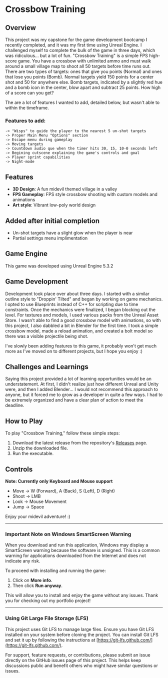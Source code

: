 # Crossbow Training

## Overview

 This project was my capstone for the game development bootcamp I recently completed, and it was my first time using Unreal Engine. I challenged myself to complete the bulk of the game in three days, which was ridiculous... but a lot of fun. "Crossbow Training" is a simple FPS high-score game. You have a crossbow with unlimited ammo and must walk around a small village map to shoot all 50 targets before time runs out. There are two types of targets: ones that give you points (Normal) and ones that lose you points (Bomb). Normal targets yield 150 points for a center shot and 50 for anywhere else. Bomb targets, indicated by a slightly red hue and a bomb icon in the center, blow apart and subtract 25 points. How high of a score can you get?

 The are a lot of features I wanted to add, detailed below, but wasn't able to within the timeframe. 

 ### Features to add:
    -> "Wisps" to guide the player to the nearest 5 un-shot targets
    -> Proper Main Menu "Options" section
    -> Escape menu during gameplay
    -> Moving targets
    -> Countdown audio que when the timer hits 30, 15, 10-0 seconds left
    -> Begining cutscene explaining the game's controls and goal
    -> Player sprint capabilities
    -> Night-mode

## Features

- **3D Design**: A fun midevil themed village in a valley
- **FPS Gameplay**: FPS style crossbow shooting with custom models and animations
- **Art style**: Vibrant low-poly world design

## Added after initial completion
- Un-shot targets have a slight glow when the player is near
- Partial settings menu implimentation

## Game Engine

 This game was developed using Unreal Engine 5.3.2

## Game Development

  Development took place over about three days. I started with a similar outline style to "Droppin' Tilted" and began by working on game mechanics. I opted to use Blueprints instead of C++ for scripting due to time constraints. Once the mechanics were finalized, I began blocking out the level. For textures and models, I used various packs from the Unreal Asset Store. I wasn't able to find a good crossbow model with animations, so with this project, I also dabbled a bit in Blender for the first time. I took a simple crossbow model, made a reload animation, and created a bolt model so there was a visible projectile being shot.

  I've slowly been adding features to this game, it probably won't get much more as I've moved on to different projects, but I hope you enjoy :) 

## Challenges and Learnings

 Saying this project provided a lot of learning opportunities would be an understatement. At first, I didn't realize just how different Unreal and Unity were, and then I added Blender... I would not recommend this approach to anyone, but it forced me to grow as a developer in quite a few ways. I had to be extremely organized and have a clear plan of action to meet the deadline.

## How to Play

To play "Crossbow Training," follow these simple steps:

1. Download the latest release from the repository's [Releases](#) page.
2. Unzip the downloaded file.
3. Run the executable.

## Controls
**Note: Currently only Keyboard and Mouse support**
- Move -> W (Forward), A (Back), S (Left), D (Right)
- Shoot -> LMB
- Look -> Mouse Movement
- Jump -> Space

Enjoy your midevil adventure! :)

---

### Important Note on Windows SmartScreen Warning

When you download and run this application, Windows may display a SmartScreen warning because the software is unsigned. This is a common warning for applications downloaded from the Internet and does not indicate any risk.

To proceed with installing and running the game:

1. Click on **More info**.
2. Then click **Run anyway**.

This will allow you to install and enjoy the game without any issues. Thank you for checking out my portfolio project!


---

### Using Git Large File Storage (LFS)

This project uses Git LFS to manage large files. Ensure you have Git LFS installed on your system before cloning the project. You can install Git LFS and set it up by following the instructions at [https://git-lfs.github.com/](https://git-lfs.github.com/).

For support, feature requests, or contributions, please submit an issue directly on the GitHub issues page of this project. This helps keep discussions public and benefit others who might have similar questions or issues.
